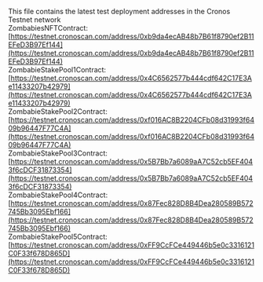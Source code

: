 This file contains the latest test deployment addresses in the Cronos Testnet network<br/>ZombabiesNFTContract: [https://testnet.cronoscan.com/address/0xb9da4ecAB48b7B61f8790ef2B11EFeD3B97Ef144](https://testnet.cronoscan.com/address/0xb9da4ecAB48b7B61f8790ef2B11EFeD3B97Ef144)<br/>ZombabieStakePool1Contract: [https://testnet.cronoscan.com/address/0x4C6562577b444cdf642C17E3Ae11433207b42979](https://testnet.cronoscan.com/address/0x4C6562577b444cdf642C17E3Ae11433207b42979)<br/>ZombabieStakePool2Contract: [https://testnet.cronoscan.com/address/0xf016AC8B2204CFb08d31993f6409b96447F77C4A](https://testnet.cronoscan.com/address/0xf016AC8B2204CFb08d31993f6409b96447F77C4A)<br/>ZombabieStakePool3Contract: [https://testnet.cronoscan.com/address/0x5B7Bb7a6089aA7C52cb5EF4043f6cDCF31873354](https://testnet.cronoscan.com/address/0x5B7Bb7a6089aA7C52cb5EF4043f6cDCF31873354)<br/>ZombabieStakePool4Contract: [https://testnet.cronoscan.com/address/0x87Fec828D8B4Dea280589B572745Bb3095Ebf166](https://testnet.cronoscan.com/address/0x87Fec828D8B4Dea280589B572745Bb3095Ebf166)<br/>ZombabieStakePool5Contract: [https://testnet.cronoscan.com/address/0xFF9CcFCe449446b5e0c3316121C0F33f678D865D](https://testnet.cronoscan.com/address/0xFF9CcFCe449446b5e0c3316121C0F33f678D865D)<br/>